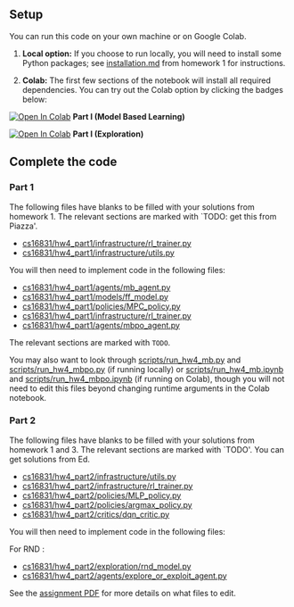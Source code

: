 ## Setup

You can run this code on your own machine or on Google Colab. 

1. **Local option:** If you choose to run locally, you will need to install some Python packages; see [installation.md](../hw1/installation.md) from homework 1 for instructions.

2. **Colab:** The first few sections of the notebook will install all required dependencies. You can try out the Colab option by clicking the badges below:

[![Open In Colab](https://colab.research.google.com/assets/colab-badge.svg)](https://colab.research.google.com/github/cmuroboticsdrl/16831_F23_HW/blob/main/hw4/cs16831/hw4_part1/scripts/run_hw4_mb.ipynb) **Part I (Model Based Learning)**

[![Open In Colab](https://colab.research.google.com/assets/colab-badge.svg)](https://colab.research.google.com/github/cmuroboticsdrl/16831_F23_HW/blob/main/hw4/run_hw4_expl.ipynb) **Part I (Exploration)**

## Complete the code

### Part 1
The following files have blanks to be filled with your solutions from homework 1. The relevant sections are marked with `TODO: get this from Piazza'.

- [cs16831/hw4_part1/infrastructure/rl_trainer.py](cs16831/hw4_part1/infrastructure/rl_trainer.py)
- [cs16831/hw4_part1/infrastructure/utils.py](cs16831/hw4_part1/infrastructure/utils.py)

You will then need to implement code in the following files:
- [cs16831/hw4_part1/agents/mb_agent.py](cs16831/hw4_part1/agents/mb_agent.py)
- [cs16831/hw4_part1/models/ff_model.py](cs16831/hw4_part1/models/ff_model.py)
- [cs16831/hw4_part1/policies/MPC_policy.py](cs16831/hw4_part1/policies/MPC_policy.py)
- [cs16831/hw4_part1/infrastructure/rl_trainer.py](cs16831/hw4_part1/infrastructure/rl_trainer.py)
- [cs16831/hw4_part1/agents/mbpo_agent.py](cs16831/hw4_part1/infrastructure/rl_trainer.py)

The relevant sections are marked with `TODO`.

You may also want to look through [scripts/run_hw4_mb.py](cs16831/hw4_part1/scripts/run_hw4_mb.py) and [scripts/run_hw4_mbpo.py](cs16831/hw4_part1/scripts/run_hw4_mbpo.py) (if running locally) or [scripts/run_hw4_mb.ipynb](cs16831/hw4_part1/scripts/run_hw4_mb.ipynb) and [scripts/run_hw4_mbpo.ipynb](cs16831/hw4_part1/scripts/run_hw4_mbpo.ipynb) (if running on Colab), though you will not need to edit this files beyond changing runtime arguments in the Colab notebook.

### Part 2
The following files have blanks to be filled with your solutions from homework 1 and 3. The relevant sections are marked with `TODO'. You can get solutions from Ed. 

- [cs16831/hw4_part2/infrastructure/utils.py](cs16831/hw4_part2/infrastructure/utils.py)
- [cs16831/hw4_part2/infrastructure/rl_trainer.py](cs16831/hw4_part2//infrastructure/rl_trainer.py)
- [cs16831/hw4_part2/policies/MLP_policy.py](cs16831/hw4_part2/policies/MLP_policy.py)
- [cs16831/hw4_part2/policies/argmax_policy.py](cs16831/hw4_part2//policies/argmax_policy.py)
- [cs16831/hw4_part2/critics/dqn_critic.py](cs16831/hw4_part2/critics/dqn_critic.py)

You will then need to implement code in the following files:

For RND :
- [cs16831/hw4_part2/exploration/rnd_model.py](cs16831/hw4_part2/exploration/rnd_model.py)
- [cs16831/hw4_part2/agents/explore_or_exploit_agent.py](cs16831/hw4_part2/agents/explore_or_exploit_agent.py)

See the [assignment PDF](cs16831_hw4.pdf) for more details on what files to edit.
